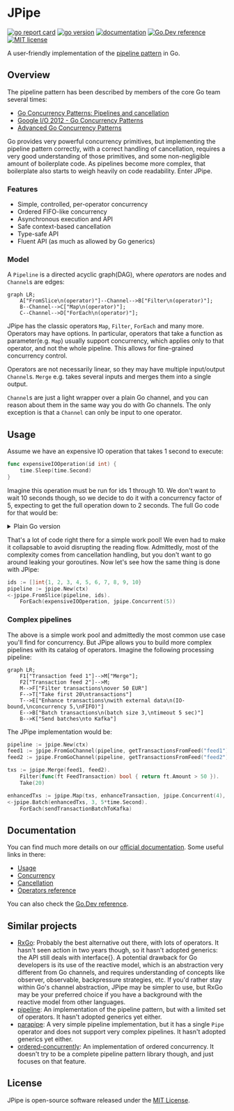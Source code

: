 # JPipe

[![go report card](https://goreportcard.com/badge/github.com/go-gorm/gorm "go report card")](https://goreportcard.com/report/github.com/junitechnology/jpipe)
[![go version](https://img.shields.io/badge/go-%3E%3D%201.18-blue)](https://tip.golang.org/doc/go1.18)
[![documentation](https://img.shields.io/badge/-documentation-blue)](https://junitechnology.github.io/jpipe/)
[![Go.Dev reference](https://img.shields.io/badge/go.dev-reference-blue?logo=go&logoColor=white)](https://pkg.go.dev/github.com/junitechnology/jpipe)
[![MIT license](https://img.shields.io/badge/license-MIT-brightgreen.svg)](https://opensource.org/licenses/MIT)

A user-friendly implementation of the [pipeline pattern](https://go.dev/blog/pipelines) in Go.

## Overview

The pipeline pattern has been described by members of the core Go team several times:

- [Go Concurrency Patterns: Pipelines and cancellation](https://go.dev/blog/pipelines)
- [Google I/O 2012 - Go Concurrency Patterns](https://www.youtube.com/watch?v=f6kdp27TYZs)
- [Advanced Go Concurrency Patterns](https://go.dev/blog/io2013-talk-concurrency)

Go provides very powerful concurrency primitives, but implementing the pipeline pattern correctly,
with a correct handling of cancellation, requires a very good understanding of those primitives, and some non-negligible amount of boilerplate code. As pipelines become more complex, that boilerplate also starts to weigh heavily on code readability. Enter JPipe.

### Features

- Simple, controlled, per-operator concurrency
- Ordered FIFO-like concurrency
- Asynchronous execution and API
- Safe context-based cancellation
- Type-safe API
- Fluent API (as much as allowed by Go generics)

### Model

A `Pipeline` is a directed acyclic graph(DAG), where *operator*s are nodes and `Channel`s are edges:

```mermaid
graph LR;
    A["FromSlice\n(operator)"]--Channel-->B["Filter\n(operator)"];
    B--Channel-->C["Map\n(operator)"];
    C--Channel-->D["ForEach\n(operator)"];
```

JPipe has the classic operators `Map`, `Filter`, `ForEach` and many more. Operators may have options. In particular, operators that take a function as parameter(e.g. `Map`) usually support concurrency, which applies only to that operator, and not the whole pipeline. This allows for fine-grained concurrency control.

Operators are not necessarily linear, so they may have multiple input/output `Channel`s. `Merge` e.g. takes several inputs and merges them into a single output.

`Channel`s are just a light wrapper over a plain Go channel, and you can reason about them in the same way you do with Go channels. The only exception is that a `Channel` can only be input to one operator.

## Usage

Assume we have an expensive IO operation that takes 1 second to execute:

```go
func expensiveIOOperation(id int) {
    time.Sleep(time.Second)
}
```

Imagine this operation must be run for ids 1 through 10. We don't want to wait 10 seconds though, so we decide to do it with a concurrency factor of 5, expecting to get the full operation down to 2 seconds. The full Go code for that would be:

<details>
<summary markdown="span">Plain Go version</summary>

```go
ids := []int{1, 2, 3, 4, 5, 6, 7, 8, 9, 10}
channel := make(chan int)
concurrency := 5
var wg sync.WaitGroup
for i := 0; i < concurrency; i++ {
  wg.Add(1)
  go func() {
    defer wg.Done()
    for id := range channel {
      expensiveIOOperation(id)
    }
  }()
}

outer:
for _, id := range ids {
  select {
  // The nested select gives priority to the ctx.Done() signal, so we always exit early if needed
  // Without it, a single select just has no priority, so a new value could be processed even if the context has been canceled
  case <-ctx.Done():
    break outer
  default:
    select {
    case channel <- id:
    case <-ctx.Done(): // always check ctx.Done() to avoid leaking the goroutine
      break outer
    }
  }
}
close(channel)

wg.Wait()
```

</details>

That's a lot of code right there for a simple work pool! We even had to make it collapsable to avoid disrupting the reading flow. Admittedly, most of the complexity comes from cancellation handling, but you don't want to go around leaking your goroutines. Now let's see how the same thing is done with JPipe:

```go
ids := []int{1, 2, 3, 4, 5, 6, 7, 8, 9, 10}
pipeline := jpipe.New(ctx)
<-jpipe.FromSlice(pipeline, ids).
    ForEach(expensiveIOOperation, jpipe.Concurrent(5))
```

### Complex pipelines

The above is a simple work pool and admittedly the most common use case you'll find for concurrency. But JPipe allows you to build more complex pipelines with its catalog of operators. Imagine the following processing pipeline:

```mermaid
graph LR;
    F1["Transaction feed 1"]-->M["Merge"];
    F2["Transaction feed 2"]-->M;
    M-->F["Filter transactions\nover 50 EUR"]
    F-->T["Take first 20\ntransactions"]
    T-->E["Enhance transactions\nwith external data\n(IO-bound,\nconcurrency 5,\nFIFO)"]
    E-->B["Batch transactions\n(batch size 3,\ntimeout 5 sec)"]
    B-->K["Send batches\nto Kafka"]
```

The JPipe implementation would be:

```go
pipeline := jpipe.New(ctx)
feed1 := jpipe.FromGoChannel(pipeline, getTransactionsFromFeed("feed1"))
feed2 := jpipe.FromGoChannel(pipeline, getTransactionsFromFeed("feed2"))

txs := jpipe.Merge(feed1, feed2).
    Filter(func(ft FeedTransaction) bool { return ft.Amount > 50 }).
    Take(20)

enhancedTxs := jpipe.Map(txs, enhanceTransaction, jpipe.Concurrent(4), jpipe.Ordered(10))
<-jpipe.Batch(enhancedTxs, 3, 5*time.Second).
    ForEach(sendTransactionBatchToKafka)
```

## Documentation

You can find much more details on our [official documentation](https://junitechnology.github.io/jpipe/). Some useful links in there:

- [Usage](https://junitechnology.github.io/jpipe/docs/usage.html)
- [Concurrency](https://junitechnology.github.io/jpipe/docs/usage/concurrency.html)
- [Cancellation](https://junitechnology.github.io/jpipe/docs/usage/cancellation.html)
- [Operators reference](https://junitechnology.github.io/jpipe/docs/operators.html)

You can also check the [Go.Dev reference](https://pkg.go.dev/github.com/junitechnology/jpipe).

## Similar projects

- [RxGo](https://github.com/ReactiveX/RxGo): Probably the best alternative out there, with lots of operators. It hasn't seen action in two years though, so it hasn't adopted generics: the API still deals with interface{}. A potential drawback for Go developers is its use of the reactive model, which is an abstraction very different from Go channels, and requires understanding of concepts like observer, observable, backpressure strategies, etc. If you'd rather stay within Go's channel abstraction, JPipe may be simpler to use, but RxGo may be your preferred choice if you have a background with the reactive model from other languages.
- [pipeline](https://github.com/deliveryhero/pipeline): An implementation of the pipeline pattern, but with a limited set of operators. It hasn't adopted generics yet either.
- [parapipe](https://github.com/nazar256/parapipe): A very simple pipeline implementation, but it has a single `Pipe` operator and does not support very complex pipelines. It hasn't adopted generics yet either.
- [ordered-concurrently](https://github.com/tejzpr/ordered-concurrently): An implementation of ordered concurrency. It doesn't try to be a complete pipeline pattern library though, and just focuses on that feature.

## License

JPipe is open-source software released under the [MIT License](LICENSE).